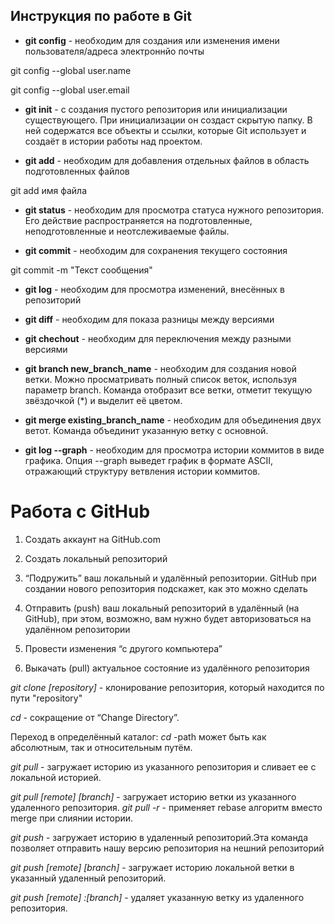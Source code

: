## Инструкция по работе в Git

* **git config** - необходим для создания или изменения имени пользователя/адреса электроннйо почты

git config --global user.name

git config --global user.email

* **git init** - с создания пустого репозитория  или инициализации существующего. При инициализации он создаст скрытую папку. В ней содержатся все объекты и ссылки, которые Git использует и создаёт в истории работы над проектом.

* **git add** - необходим для добавления отдельных файлов в область подготовленных файлов

git add имя файла

* **git status** - необходим для  просмотра статуса нужного репозитория. Его действие распространяется на подготовленные, неподготовленные и неотслеживаемые файлы.

* **git commit** - необходим для сохранения текущего состояния

git commit -m "Текст сообщения"

* **git log** - необходим для просмотра изменений, внесённых в репозиторий

* **git diff** - необходим для показа разницы между версиями

* **git chechout** - необходим для переключения между разными версиями

* **git branch new_branch_name** - необходим для создания новой ветки. Можно просматривать полный список веток, используя параметр branch. Команда отобразит все ветки, отметит текущую звёздочкой (*) и выделит её цветом.

* **git merge existing_branch_name** - необходим для объединения двух ветот. Команда объединит указанную ветку с основной.

* **git log --graph** - необходим для просмотра истории коммитов в виде графика. Опция --graph выведет график в формате ASCII, отражающий структуру ветвления истории коммитов.

# Работа с GitHub

1. Создать аккаунт на GitHub.com

2. Создать локальный репозиторий

3. “Подружить” ваш локальный и удалённый репозитории. 
 GitHub при создании нового репозитория подскажет, как это можно сделать

4. Отправить (push) ваш локальный репозиторий в удалённый (на GitHub), при этом, возможно, вам нужно будет авторизоваться на удалённом репозитории

5. Провести изменения “с другого компьютера”

6. Выкачать (pull) актуальное состояние из удалённого репозитория

*git clone [repository]* - клонирование репозитория, который находится по пути "repository"

*cd* - сокращение от “Change Directory”.

Переход в определённый каталог:
*cd <path>* -path может быть как абсолютным, так и относительным путём.

*git pull* - загружает историю из указанного репозитория и сливает ее с локальной историей. 

*git pull [remote] [branch]* - загружает историю ветки из указанного удаленного репозитория.
*git pull -r* - применяет rebase алгоритм вместо merge при слиянии истории.

*git push* - загружает историю в удаленный репозиторий.Эта команда позволяет отправить нашу версию репозитория на нешний
репозиторий

*git push [remote] [branch]* - загружает историю локальной ветки в указанный удаленный репозиторий.

*git push [remote] :[branch]* - удаляет указанную ветку из удаленного репозитория.

